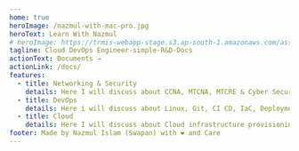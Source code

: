 ```yaml
---
home: true
heroImage: /nazmul-with-mac-pro.jpg
heroText: Learn With Nazmul
# heroImage: https://trmis-webapp-stage.s3.ap-south-1.amazonaws.com/assets/3553A08E-EBDA-4482-81F8-EB257DC3E95F_1_105_c.jpeg?response-content-disposition=inline&X-Amz-Security-Token=IQoJb3JpZ2luX2VjECoaCmFwLXNvdXRoLTEiRzBFAiEApccTHIbgdmLkHfN3r9AQxLMnElaZun9FQBS%2FWsNIdMcCIDDUggVDCglSF0DSKDKQfBnqzT0sM6Fkekr5zGW8BA1bKv0CCEMQABoMMTM4NjQ1NjU0MDU4IgyGhkjCqsP4tfwC%2BZwq2gIpZk1U4Excj7MkaIUVoSeA4y%2BkLNB%2F%2F9g0gQtnAahTIYnd2PipH%2FtBPePfpxB1O9UkNCBRK2ctP8MXAjtNcbR5zf3X%2FcGusuGVHAHJ1fiTmkrVKCg9WOfM7IPGCiD9zHa7769bETpbPoVaaNR6rSLMk1i8wZ1IakY3XccvZvOIAtp4MEkJ7zzXfaZ8YlyOBEb4OdgV1rHxeJ6lqYM2fHOXzLvstifM7qSpm20qypqAPV%2BxomjmIBSz5dzqcdJDWOBkF1SiRWu40m%2BDZGmMe9jI%2Fm91fi9l6n3XQlu6Dt3f7OUQc40GQ2D%2BFCo1CdViz4SdY6uwKPjAG3qOwFANK4Mwker7zCPY6S04nJeZXX13opvOIdVnRTlH1Y%2BwYTz1BCoJxyTkzaUW5BQpY0borECUWmuV%2BlfjT4YVINwsU%2FMXbZn8e6BhBDZSEEYuuxbbbC7BUVvCFLyedvwoMKrh3KIGOrMC0P4DZAhl%2Fx79rTLLP%2BxE2wjuxsTndU1GugHph%2BK0NOUf2CMuaPu%2FsbHzUhvlUpxMwds%2BvpwsEVf537HwcOhtpD8PTyD4x8aKzwvlk9WqKIxnOpqXMW%2FB5qcZZR1%2BLds96KIDtXamwqyh2RsTBto3lgse8CH82NBeTCOUdbccalW27I%2BO6crROjS%2FyJV%2FqfyqMuS0FDAJuhn%2BIlc8ohFjv7RLC%2FF2OEL6IE1Y%2FcBPo%2BocCV%2BrqcyAwxYiOV3tlWlqudZbACpmx2GxILQSOm26KAFajxd4fwO%2FkUvl4vs7FlgvfQfoo3rUcQCS%2FhK1aoc90My4OFvT0UNZCxTKho2Qoo%2F2g0vChQ1d%2F7Qnc4BT0JdNi0ux26bYb5AO185sqhUjIYaP%2F3JRoy3nS6EitX0pwSVLSA%3D%3D&X-Amz-Algorithm=AWS4-HMAC-SHA256&X-Amz-Date=20230507T102942Z&X-Amz-SignedHeaders=host&X-Amz-Expires=300&X-Amz-Credential=ASIASAR7MZIVDU47R66I%2F20230507%2Fap-south-1%2Fs3%2Faws4_request&X-Amz-Signature=b4b914a9356e5b6f6fbc46d0d392c16789c8619803e344fb8293658b9ae6a66e
tagline: Cloud DevOps Engineer-simple-R&D-Docs
actionText: Documents →
actionLink: /docs/
features:
  - title: Networking & Security
    details: Here I will discuss about CCNA, MTCNA, MTCRE & Cyber Security
  - title: DevOps
    details: Here i will discuss about Linux, Git, CI CD, IaC, Deployments & Monitoring.
  - title: Cloud
    details: Here I will discuss about Cloud infrastructure provisioning, Networking, security and Others
footer: Made by Nazmul Islam (Swapan) with ❤️ and Care
---
```


